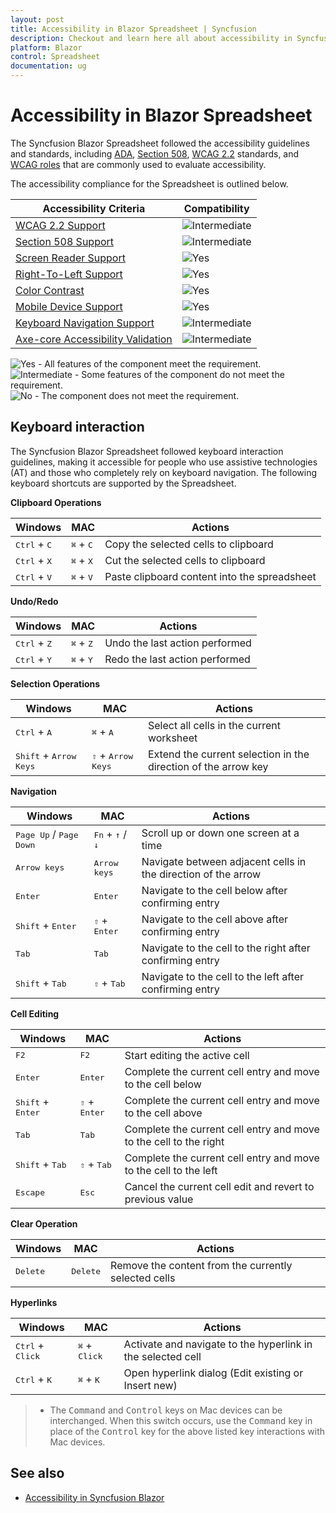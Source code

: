 ```yaml
---
layout: post
title: Accessibility in Blazor Spreadsheet | Syncfusion
description: Checkout and learn here all about accessibility in Syncfusion Blazor Spreadsheet and much more.
platform: Blazor
control: Spreadsheet
documentation: ug
---
```


# Accessibility in Blazor Spreadsheet

The Syncfusion Blazor Spreadsheet followed the accessibility guidelines and standards, including [ADA](https://www.ada.gov/), [Section 508](https://www.section508.gov/), [WCAG 2.2](https://www.w3.org/TR/WCAG22/) standards, and [WCAG roles](https://www.w3.org/TR/wai-aria/#roles) that are commonly used to evaluate accessibility.

The accessibility compliance for the Spreadsheet is outlined below.

| Accessibility Criteria | Compatibility |
| -- | -- |
| [WCAG 2.2 Support](../common/accessibility#accessibility-standards) | <img src="https://cdn.syncfusion.com/content/images/documentation/partial.png" alt="Intermediate"> |
| [Section 508 Support](../common/accessibility#accessibility-standards) | <img src="https://cdn.syncfusion.com/content/images/documentation/partial.png" alt="Intermediate"> |
| [Screen Reader Support](../common/accessibility#screen-reader-support) | <img src="https://cdn.syncfusion.com/content/images/landing-page/yes.png" alt="Yes">  |
| [Right-To-Left Support](../common/accessibility#right-to-left-support) | <img src="https://cdn.syncfusion.com/content/images/landing-page/yes.png" alt="Yes"> |
| [Color Contrast](../common/accessibility#color-contrast) | <img src="https://cdn.syncfusion.com/content/images/landing-page/yes.png" alt="Yes"> |
| [Mobile Device Support](../common/accessibility#mobile-device-support) | <img src="https://cdn.syncfusion.com/content/images/landing-page/yes.png" alt="Yes"> |
| [Keyboard Navigation Support](../common/accessibility#keyboard-navigation-support) |<img src="https://cdn.syncfusion.com/content/images/documentation/partial.png" alt="Intermediate"> |
| [Axe-core Accessibility Validation](../common/accessibility#ensuring-accessibility) | <img src="https://cdn.syncfusion.com/content/images/documentation/partial.png" alt="Intermediate"> |

<style>
    .post .post-content img {
        display: inline-block;
        margin: 0.5em 0;
    }
</style>
<div><img src="https://cdn.syncfusion.com/content/images/documentation/full.png" alt="Yes"> - All features of the component meet the requirement.</div>

<div><img src="https://cdn.syncfusion.com/content/images/documentation/partial.png" alt="Intermediate"> - Some features of the component do not meet the requirement.</div>

<div><img src="https://cdn.syncfusion.com/content/images/documentation/not-supported.png" alt="No"> - The component does not meet the requirement.</div>


## Keyboard interaction

The Syncfusion Blazor Spreadsheet followed keyboard interaction guidelines, making it accessible for people who use assistive technologies (AT) and those who completely rely on keyboard navigation. The following keyboard shortcuts are supported by the Spreadsheet.

<b>Clipboard Operations</b>

| Windows | MAC | Actions |
|-----|----- | -----|
| <kbd>Ctrl</kbd> + <kbd>C</kbd> | <kbd>⌘</kbd> + <kbd>C</kbd> | Copy the selected cells to clipboard |
| <kbd>Ctrl</kbd> + <kbd>X</kbd> | <kbd>⌘</kbd> + <kbd>X</kbd> | Cut the selected cells to clipboard |
| <kbd>Ctrl</kbd> + <kbd>V</kbd> | <kbd>⌘</kbd> + <kbd>V</kbd> | Paste clipboard content into the spreadsheet |

<b>Undo/Redo</b>

| Windows | MAC | Actions |
|-----|----- | -----|
| <kbd>Ctrl</kbd> + <kbd>Z</kbd> | <kbd>⌘</kbd> + <kbd>Z</kbd> | Undo the last action performed |
| <kbd>Ctrl</kbd> + <kbd>Y</kbd> | <kbd>⌘</kbd> + <kbd>Y</kbd> | Redo the last action performed |

<b>Selection Operations</b>

| Windows | MAC | Actions |
|-----|----- | -----|
| <kbd>Ctrl</kbd> + <kbd>A</kbd> | <kbd>⌘</kbd> + <kbd>A</kbd> | Select all cells in the current worksheet |
| <kbd>Shift</kbd> + <kbd>Arrow Keys</kbd> | <kbd>⇧</kbd> + <kbd>Arrow Keys</kbd> | Extend the current selection in the direction of the arrow key |


<b>Navigation</b>

| Windows | MAC | Actions |
|-----|----- | -----|
| <kbd>Page Up</kbd> / <kbd>Page Down</kbd> | <kbd>Fn</kbd> + <kbd>↑</kbd> / <kbd>↓</kbd> | Scroll up or down one screen at a time |
| <kbd>Arrow keys</kbd> | <kbd>Arrow keys</kbd> | Navigate between adjacent cells in the direction of the arrow |
| <kbd>Enter</kbd> | <kbd>Enter</kbd> | Navigate to the cell below after confirming entry |
| <kbd>Shift</kbd> + <kbd>Enter</kbd> | <kbd>⇧</kbd> + <kbd>Enter</kbd> | Navigate to the cell above after confirming entry |
| <kbd>Tab</kbd> | <kbd>Tab</kbd> | Navigate to the cell to the right after confirming entry |
| <kbd>Shift</kbd> + <kbd>Tab</kbd> | <kbd>⇧</kbd> + <kbd>Tab</kbd> | Navigate to the cell to the left after confirming entry |




<b>Cell Editing</b>

| Windows | MAC | Actions |
|-----|----- | -----|
| <kbd>F2</kbd> | <kbd>F2</kbd> | Start editing the active cell |
| <kbd>Enter</kbd> | <kbd>Enter</kbd> | Complete the current cell entry and move to the cell below |
| <kbd>Shift</kbd> + <kbd>Enter</kbd> | <kbd>⇧</kbd> + <kbd>Enter</kbd> | Complete the current cell entry and move to the cell above |
| <kbd>Tab</kbd> | <kbd>Tab</kbd> | Complete the current cell entry and move to the cell to the right |
| <kbd>Shift</kbd> + <kbd>Tab</kbd> | <kbd>⇧</kbd> + <kbd>Tab</kbd> | Complete the current cell entry and move to the cell to the left |
| <kbd>Escape</kbd> | <kbd>Esc</kbd> | Cancel the current cell edit and revert to previous value |


<b>Clear Operation</b>

| Windows | MAC | Actions |
|-----|----- | -----|
| <kbd>Delete</kbd> | <kbd>Delete</kbd> | Remove the content from the currently selected cells |


<b>Hyperlinks</b>

| Windows | MAC | Actions |
|-----|----- | -----|
| <kbd>Ctrl</kbd> + <kbd>Click</kbd> | <kbd>⌘</kbd> + <kbd>Click</kbd> | Activate and navigate to the hyperlink in the selected cell |
| <kbd>Ctrl</kbd> + <kbd>K</kbd> | <kbd>⌘</kbd> + <kbd>K</kbd> | Open hyperlink dialog (Edit existing or Insert new)|




> * The <kbd>Command</kbd> and <kbd>Control</kbd> keys on Mac devices can be interchanged. When this switch occurs, use the <kbd>Command</kbd> key in place of the <kbd>Control</kbd> key for the above listed key interactions with Mac devices.


## See also

* [Accessibility in Syncfusion Blazor](https://blazor.syncfusion.com/documentation/common/accessibility)
